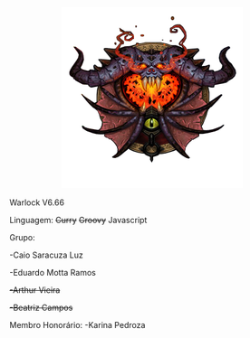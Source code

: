<p align="center">
<img src="./warlock-logo.png">
</p>

Warlock V6.66

Linguagem: <del>Curry</del> <del>Groovy</del> Javascript

Grupo: 

-Caio Saracuza Luz

-Eduardo Motta Ramos

<del>-Arthur Vieira</del>

<del>-Beatriz Campos</del>

Membro Honorário:
-Karina Pedroza


